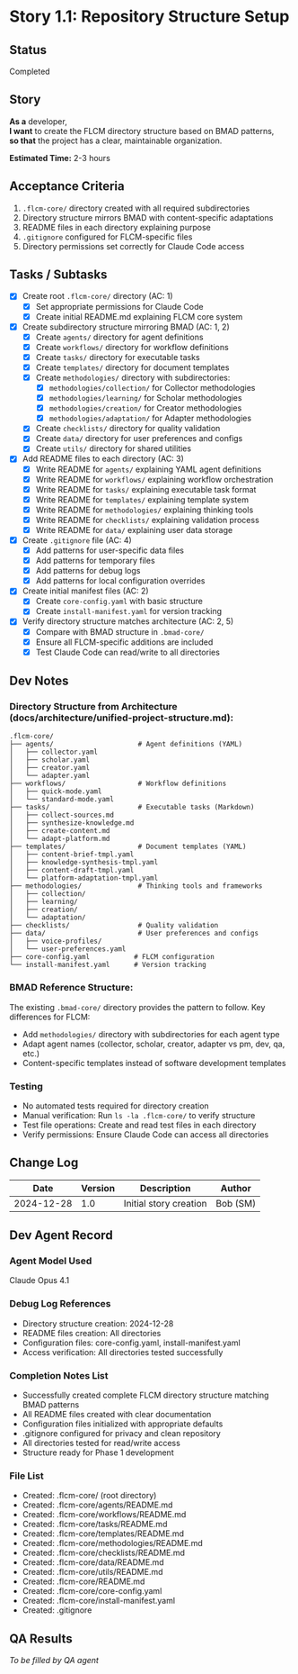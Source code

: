 # Story 1.1: Repository Structure Setup

## Status
Completed

## Story
**As a** developer,  
**I want** to create the FLCM directory structure based on BMAD patterns,  
**so that** the project has a clear, maintainable organization.

**Estimated Time:** 2-3 hours

## Acceptance Criteria
1. `.flcm-core/` directory created with all required subdirectories
2. Directory structure mirrors BMAD with content-specific adaptations
3. README files in each directory explaining purpose
4. `.gitignore` configured for FLCM-specific files
5. Directory permissions set correctly for Claude Code access

## Tasks / Subtasks
- [x] Create root `.flcm-core/` directory (AC: 1)
  - [x] Set appropriate permissions for Claude Code
  - [x] Create initial README.md explaining FLCM core system
- [x] Create subdirectory structure mirroring BMAD (AC: 1, 2)
  - [x] Create `agents/` directory for agent definitions
  - [x] Create `workflows/` directory for workflow definitions
  - [x] Create `tasks/` directory for executable tasks
  - [x] Create `templates/` directory for document templates
  - [x] Create `methodologies/` directory with subdirectories:
    - [x] `methodologies/collection/` for Collector methodologies
    - [x] `methodologies/learning/` for Scholar methodologies
    - [x] `methodologies/creation/` for Creator methodologies
    - [x] `methodologies/adaptation/` for Adapter methodologies
  - [x] Create `checklists/` directory for quality validation
  - [x] Create `data/` directory for user preferences and configs
  - [x] Create `utils/` directory for shared utilities
- [x] Add README files to each directory (AC: 3)
  - [x] Write README for `agents/` explaining YAML agent definitions
  - [x] Write README for `workflows/` explaining workflow orchestration
  - [x] Write README for `tasks/` explaining executable task format
  - [x] Write README for `templates/` explaining template system
  - [x] Write README for `methodologies/` explaining thinking tools
  - [x] Write README for `checklists/` explaining validation process
  - [x] Write README for `data/` explaining user data storage
- [x] Create `.gitignore` file (AC: 4)
  - [x] Add patterns for user-specific data files
  - [x] Add patterns for temporary files
  - [x] Add patterns for debug logs
  - [x] Add patterns for local configuration overrides
- [x] Create initial manifest files (AC: 2)
  - [x] Create `core-config.yaml` with basic structure
  - [x] Create `install-manifest.yaml` for version tracking
- [x] Verify directory structure matches architecture (AC: 2, 5)
  - [x] Compare with BMAD structure in `.bmad-core/`
  - [x] Ensure all FLCM-specific additions are included
  - [x] Test Claude Code can read/write to all directories

## Dev Notes

### Directory Structure from Architecture (docs/architecture/unified-project-structure.md):
```
.flcm-core/
├── agents/                     # Agent definitions (YAML)
│   ├── collector.yaml
│   ├── scholar.yaml
│   ├── creator.yaml
│   └── adapter.yaml
├── workflows/                  # Workflow definitions
│   ├── quick-mode.yaml
│   └── standard-mode.yaml
├── tasks/                      # Executable tasks (Markdown)
│   ├── collect-sources.md
│   ├── synthesize-knowledge.md
│   ├── create-content.md
│   └── adapt-platform.md
├── templates/                  # Document templates (YAML)
│   ├── content-brief-tmpl.yaml
│   ├── knowledge-synthesis-tmpl.yaml
│   ├── content-draft-tmpl.yaml
│   └── platform-adaptation-tmpl.yaml
├── methodologies/              # Thinking tools and frameworks
│   ├── collection/
│   ├── learning/
│   ├── creation/
│   └── adaptation/
├── checklists/                 # Quality validation
├── data/                       # User preferences and configs
│   ├── voice-profiles/
│   └── user-preferences.yaml
├── core-config.yaml           # FLCM configuration
└── install-manifest.yaml      # Version tracking
```

### BMAD Reference Structure:
The existing `.bmad-core/` directory provides the pattern to follow. Key differences for FLCM:
- Add `methodologies/` directory with subdirectories for each agent type
- Adapt agent names (collector, scholar, creator, adapter vs pm, dev, qa, etc.)
- Content-specific templates instead of software development templates

### Testing
- No automated tests required for directory creation
- Manual verification: Run `ls -la .flcm-core/` to verify structure
- Test file operations: Create and read test files in each directory
- Verify permissions: Ensure Claude Code can access all directories

## Change Log
| Date | Version | Description | Author |
|------|---------|-------------|--------|
| 2024-12-28 | 1.0 | Initial story creation | Bob (SM) |

## Dev Agent Record

### Agent Model Used
Claude Opus 4.1

### Debug Log References
- Directory structure creation: 2024-12-28
- README files creation: All directories
- Configuration files: core-config.yaml, install-manifest.yaml
- Access verification: All directories tested successfully

### Completion Notes List
- Successfully created complete FLCM directory structure matching BMAD patterns
- All README files created with clear documentation
- Configuration files initialized with appropriate defaults
- .gitignore configured for privacy and clean repository
- All directories tested for read/write access
- Structure ready for Phase 1 development

### File List
- Created: .flcm-core/ (root directory)
- Created: .flcm-core/agents/README.md
- Created: .flcm-core/workflows/README.md
- Created: .flcm-core/tasks/README.md
- Created: .flcm-core/templates/README.md
- Created: .flcm-core/methodologies/README.md
- Created: .flcm-core/checklists/README.md
- Created: .flcm-core/data/README.md
- Created: .flcm-core/utils/README.md
- Created: .flcm-core/README.md
- Created: .flcm-core/core-config.yaml
- Created: .flcm-core/install-manifest.yaml
- Created: .gitignore

## QA Results
_To be filled by QA agent_